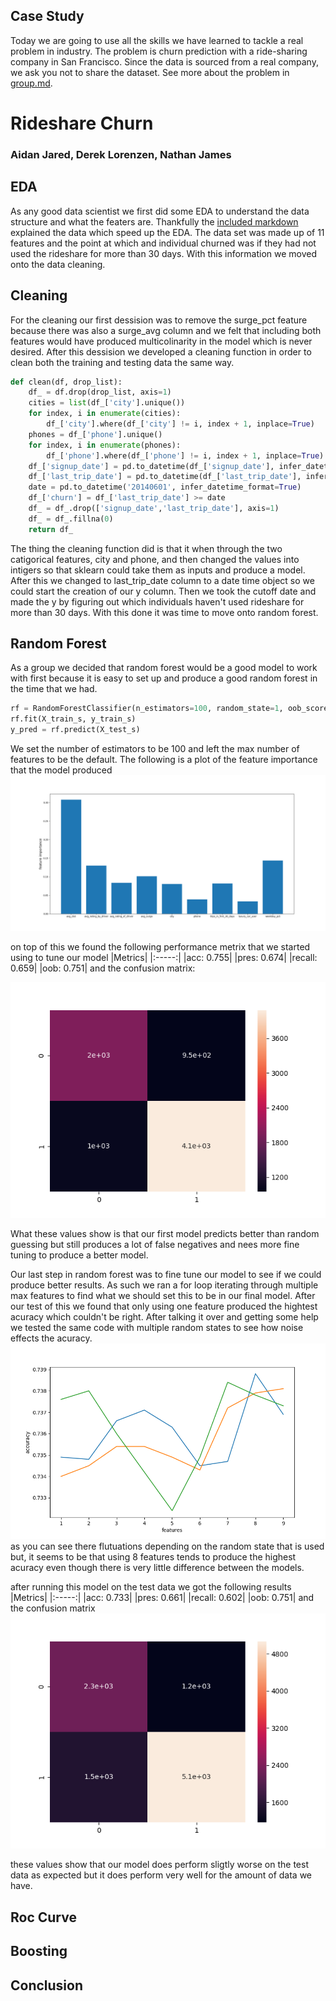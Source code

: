 ## Case Study

Today we are going to use all the skills we have learned to tackle a real
problem in industry. The problem is churn prediction with a ride-sharing
company in San Francisco.  Since the data is sourced from a real company, we
ask you not to share the dataset. See more about the problem in
[group.md](group.md). 

# Rideshare Churn
### Aidan Jared, Derek Lorenzen, Nathan James

## EDA
As any good data scientist we first did some EDA to understand the data structure and what the featers are. Thankfully the [included markdown](group.md) explained the data which speed up the EDA. The data set was made up of 11 features and the point at which and individual churned was if they had not used the rideshare for more than 30 days. With this information we moved onto the data cleaning.

## Cleaning
For the cleaning our first dessision was to remove the surge_pct feature because there was also a surge_avg column and we felt that including both features would have produced multicolinarity in the model which is never desired. After this dessision we developed a cleaning function in order to clean both the training and testing data the same way. 
```python
def clean(df, drop_list):
    df_ = df.drop(drop_list, axis=1)
    cities = list(df_['city'].unique())
    for index, i in enumerate(cities):
        df_['city'].where(df_['city'] != i, index + 1, inplace=True)
    phones = df_['phone'].unique()
    for index, i in enumerate(phones):
        df_['phone'].where(df_['phone'] != i, index + 1, inplace=True)
    df_['signup_date'] = pd.to_datetime(df_['signup_date'], infer_datetime_format=True)
    df_['last_trip_date'] = pd.to_datetime(df_['last_trip_date'], infer_datetime_format=True)
    date = pd.to_datetime('20140601', infer_datetime_format=True)
    df_['churn'] = df_['last_trip_date'] >= date
    df_ = df_.drop(['signup_date','last_trip_date'], axis=1)
    df_ = df_.fillna(0)
    return df_
```

The thing the cleaning function did is that it when through the two catigorical features, city and phone, and then changed the values into intigers so that sklearn could take them as inputs and produce a model. After this we changed to last_trip_date column to a date time object so we could start the creation of our y column. Then we took the cutoff date and made the y by figuring out which individuals haven't used rideshare for more than 30 days. With this done it was time to move onto random forest.

## Random Forest

As a group we decided that random forest would be a good model to work with first because it is easy to set up and produce a good random forest in the time that we had.

```python
rf = RandomForestClassifier(n_estimators=100, random_state=1, oob_score=True, bootstrap=True)
rf.fit(X_train_s, y_train_s)
y_pred = rf.predict(X_test_s)

```
We set the number of estimators to be 100 and left the max number of features to be the default. The following is a plot of the feature importance that the model produced
![alt text](images/random_forest_feature_imp.png)

on top of this we found the following performance metrix that we started using to tune our model
|Metrics|
|:-----:|
|acc:  0.755|
|pres:  0.674|
|recall:  0.659|
|oob:  0.751|
and the confusion matrix:

![alt text](images/confusion.png)

What these values show is that our first model predicts better than random guessing but still produces a lot of false negatives and nees more fine tuning to produce a better model.

Our last step in random forest was to fine tune our model to see if we could produce better results. As such we ran a for loop iterating through multiple max features to find what we should set this to be in our final model. After our test of this we found that only using one feature produced the hightest acuracy which couldn't be right. After talking it over and getting some help we tested the same code with multiple random states to see how noise effects the acuracy.
![alt text](images/acc_v_feats.png)
as you can see there flutuations depending on the random state that is used but, it seems to be that using 8 features tends to produce the highest acuracy even though there is very little difference between the models.

after running this model on the test data we got the following results
|Metrics|
|:-----:|
|acc:  0.733|
|pres:  0.661|
|recall:  0.602|
|oob:  0.751|
and the confusion matrix
![alt text](images/confusion2.png)

these values show that our model does perform sligtly worse on the test data as expected but it does perform very well for the amount of data we have.

## Roc Curve

## Boosting

## Conclusion